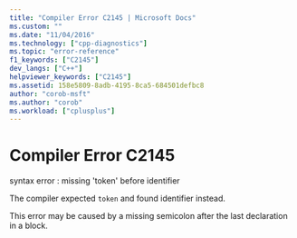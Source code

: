 ```yaml
---
title: "Compiler Error C2145 | Microsoft Docs"
ms.custom: ""
ms.date: "11/04/2016"
ms.technology: ["cpp-diagnostics"]
ms.topic: "error-reference"
f1_keywords: ["C2145"]
dev_langs: ["C++"]
helpviewer_keywords: ["C2145"]
ms.assetid: 158e5809-8adb-4195-8ca5-684501defbc8
author: "corob-msft"
ms.author: "corob"
ms.workload: ["cplusplus"]
---
```

# Compiler Error C2145
syntax error : missing 'token' before identifier  
  
 The compiler expected `token` and found identifier instead.  
  
 This error may be caused by a missing semicolon after the last declaration in a block.